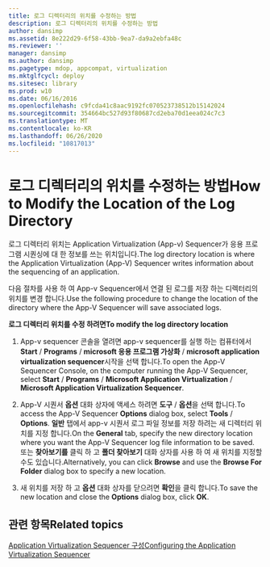 ```yaml
---
title: 로그 디렉터리의 위치를 수정하는 방법
description: 로그 디렉터리의 위치를 수정하는 방법
author: dansimp
ms.assetid: 8e222d29-6f58-43bb-9ea7-da9a2ebfa48c
ms.reviewer: ''
manager: dansimp
ms.author: dansimp
ms.pagetype: mdop, appcompat, virtualization
ms.mktglfcycl: deploy
ms.sitesec: library
ms.prod: w10
ms.date: 06/16/2016
ms.openlocfilehash: c9fcda41c8aac9192fc070523738512b15142024
ms.sourcegitcommit: 354664bc527d93f80687cd2eba70d1eea024c7c3
ms.translationtype: MT
ms.contentlocale: ko-KR
ms.lasthandoff: 06/26/2020
ms.locfileid: "10817013"
---
```

# <span data-ttu-id="7e824-103">로그 디렉터리의 위치를 수정하는 방법</span><span class="sxs-lookup"><span data-stu-id="7e824-103">How to Modify the Location of the Log Directory</span></span>


<span data-ttu-id="7e824-104">로그 디렉터리 위치는 Application Virtualization (App-v) Sequencer가 응용 프로그램 시퀀싱에 대 한 정보를 쓰는 위치입니다.</span><span class="sxs-lookup"><span data-stu-id="7e824-104">The log directory location is where the Application Virtualization (App-V) Sequencer writes information about the sequencing of an application.</span></span>

<span data-ttu-id="7e824-105">다음 절차를 사용 하 여 App-v Sequencer에서 연결 된 로그를 저장 하는 디렉터리의 위치를 변경 합니다.</span><span class="sxs-lookup"><span data-stu-id="7e824-105">Use the following procedure to change the location of the directory where the App-V Sequencer will save associated logs.</span></span>

**<span data-ttu-id="7e824-106">로그 디렉터리 위치를 수정 하려면</span><span class="sxs-lookup"><span data-stu-id="7e824-106">To modify the log directory location</span></span>**

1.  <span data-ttu-id="7e824-107">App-v sequencer 콘솔을 열려면 app-v sequencer를 실행 하는 컴퓨터에서 **Start**  /  **Programs**  /  **microsoft 응용 프로그램 가상화**  /  **microsoft application virtualization sequencer**시작을 선택 합니다.</span><span class="sxs-lookup"><span data-stu-id="7e824-107">To open the App-V Sequencer Console, on the computer running the App-V Sequencer, select **Start** / **Programs** / **Microsoft Application Virtualization** / **Microsoft Application Virtualization Sequencer**.</span></span>

2.  <span data-ttu-id="7e824-108">App-V 시퀀서 **옵션** 대화 상자에 액세스 하려면 **도구**  /  **옵션**을 선택 합니다.</span><span class="sxs-lookup"><span data-stu-id="7e824-108">To access the App-V Sequencer **Options** dialog box, select **Tools** / **Options**.</span></span> <span data-ttu-id="7e824-109">**일반** 탭에서 app-v 시퀀서 로그 파일 정보를 저장 하려는 새 디렉터리 위치를 지정 합니다.</span><span class="sxs-lookup"><span data-stu-id="7e824-109">On the **General** tab, specify the new directory location where you want the App-V Sequencer log file information to be saved.</span></span> <span data-ttu-id="7e824-110">또는 **찾아보기를** 클릭 하 고 **폴더 찾아보기** 대화 상자를 사용 하 여 새 위치를 지정할 수도 있습니다.</span><span class="sxs-lookup"><span data-stu-id="7e824-110">Alternatively, you can click **Browse** and use the **Browse For Folder** dialog box to specify a new location.</span></span>

3.  <span data-ttu-id="7e824-111">새 위치를 저장 하 고 **옵션** 대화 상자를 닫으려면 **확인**을 클릭 합니다.</span><span class="sxs-lookup"><span data-stu-id="7e824-111">To save the new location and close the **Options** dialog box, click **OK**.</span></span>

## <span data-ttu-id="7e824-112">관련 항목</span><span class="sxs-lookup"><span data-stu-id="7e824-112">Related topics</span></span>


[<span data-ttu-id="7e824-113">Application Virtualization Sequencer 구성</span><span class="sxs-lookup"><span data-stu-id="7e824-113">Configuring the Application Virtualization Sequencer</span></span>](configuring-the-application-virtualization-sequencer.md)

 

 





